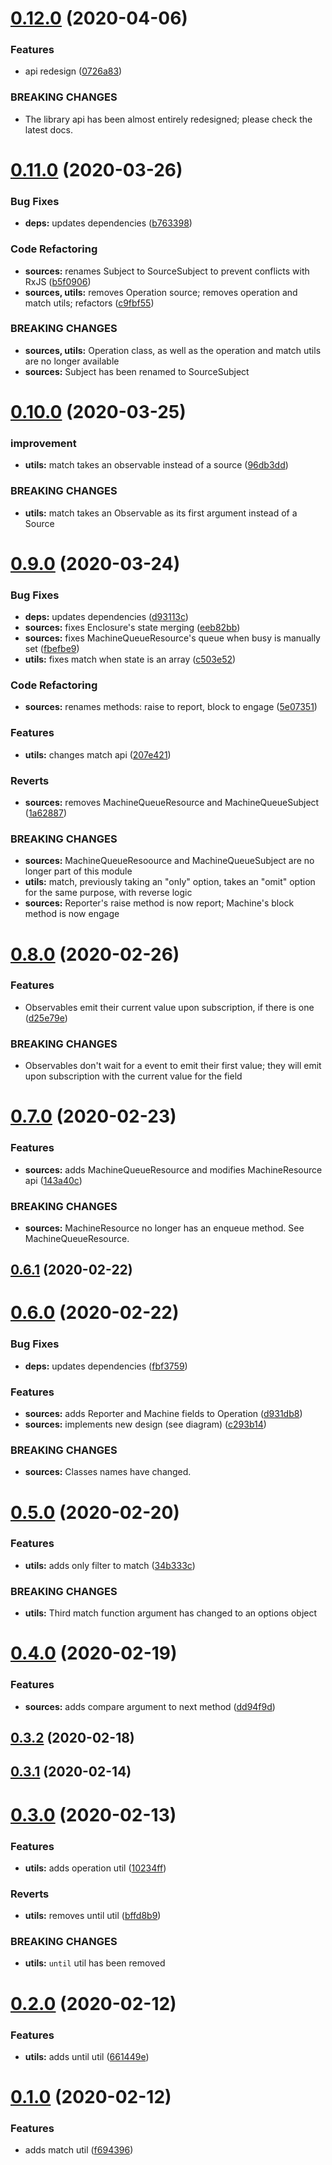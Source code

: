 # [0.12.0](https://github.com/rafamel/supersour/compare/v0.11.0...v0.12.0) (2020-04-06)


### Features

* api redesign ([0726a83](https://github.com/rafamel/supersour/commit/0726a83160c4fe9480ec264c561f776bc299ec78))


### BREAKING CHANGES

* The library api has been almost entirely redesigned; please check the latest docs.



# [0.11.0](https://github.com/rafamel/supersour/compare/v0.10.0...v0.11.0) (2020-03-26)


### Bug Fixes

* **deps:** updates dependencies ([b763398](https://github.com/rafamel/supersour/commit/b763398e6051b8f7c8e6cd458ca1413d9c73f5da))


### Code Refactoring

* **sources:** renames Subject to SourceSubject to prevent conflicts with RxJS ([b5f0906](https://github.com/rafamel/supersour/commit/b5f09060b89c08a80181b83fad471eaaddb4aca0))
* **sources, utils:** removes Operation source; removes operation and match utils; refactors ([c9fbf55](https://github.com/rafamel/supersour/commit/c9fbf556732f5de117bfa1788d013afdd9fe0b3e))


### BREAKING CHANGES

* **sources, utils:** Operation class, as well as the operation and match utils are no longer available
* **sources:** Subject has been renamed to SourceSubject



# [0.10.0](https://github.com/rafamel/supersour/compare/v0.9.0...v0.10.0) (2020-03-25)


### improvement

* **utils:** match takes an observable instead of a source ([96db3dd](https://github.com/rafamel/supersour/commit/96db3ddcd53e47bf0ea6644f0346baa349a75f15))


### BREAKING CHANGES

* **utils:** match takes an Observable as its first argument instead of a Source



# [0.9.0](https://github.com/rafamel/supersour/compare/v0.8.0...v0.9.0) (2020-03-24)


### Bug Fixes

* **deps:** updates dependencies ([d93113c](https://github.com/rafamel/supersour/commit/d93113cd3a6574ff47c75723bf3cbce388aedce9))
* **sources:** fixes Enclosure's state merging ([eeb82bb](https://github.com/rafamel/supersour/commit/eeb82bb0e3d33b69646ffb3a29e4b1ad3f63e6b5))
* **sources:** fixes MachineQueueResource's queue when busy is manually set ([fbefbe9](https://github.com/rafamel/supersour/commit/fbefbe960f54c7396de650b5a9b905b821a13898))
* **utils:** fixes match when state is an array ([c503e52](https://github.com/rafamel/supersour/commit/c503e5224fc4a37c32217b1bd27d63fe1691cb10))


### Code Refactoring

* **sources:** renames methods: raise to report, block to engage ([5e07351](https://github.com/rafamel/supersour/commit/5e073511334b6e94caa994f8ed033fd31e9fe688))


### Features

* **utils:** changes match api ([207e421](https://github.com/rafamel/supersour/commit/207e4218a31d45c04586483ab60da6098c223f90))


### Reverts

* **sources:** removes MachineQueueResource and MachineQueueSubject ([1a62887](https://github.com/rafamel/supersour/commit/1a62887d923e631717f1943264fc0650a6c74f91))


### BREAKING CHANGES

* **sources:** MachineQueueResoource and MachineQueueSubject are no longer part of this module
* **utils:** match, previously taking an "only" option, takes an "omit" option for the same
purpose, with reverse logic
* **sources:** Reporter's raise method is now report; Machine's block method is now engage



# [0.8.0](https://github.com/rafamel/supersour/compare/v0.7.0...v0.8.0) (2020-02-26)


### Features

* Observables emit their current value upon subscription, if there is one ([d25e79e](https://github.com/rafamel/supersour/commit/d25e79e094296f9e59b605096f87ed80156120f3))


### BREAKING CHANGES

* Observables don't wait for a event to emit their first value; they will emit upon
subscription with the current value for the field



# [0.7.0](https://github.com/rafamel/supersour/compare/v0.6.1...v0.7.0) (2020-02-23)


### Features

* **sources:** adds MachineQueueResource and modifies MachineResource api ([143a40c](https://github.com/rafamel/supersour/commit/143a40c2a675b946ac856d769d14920b1e30f8c6))


### BREAKING CHANGES

* **sources:** MachineResource no longer has an enqueue method. See MachineQueueResource.



## [0.6.1](https://github.com/rafamel/supersour/compare/v0.6.0...v0.6.1) (2020-02-22)



# [0.6.0](https://github.com/rafamel/supersour/compare/v0.5.0...v0.6.0) (2020-02-22)


### Bug Fixes

* **deps:** updates dependencies ([fbf3759](https://github.com/rafamel/supersour/commit/fbf3759b907a718e252df3cb9eff74d916b94ef7))


### Features

* **sources:** adds Reporter and Machine fields to Operation ([d931db8](https://github.com/rafamel/supersour/commit/d931db863f4b258dcdcb46db03dafc4e5763e289))
* **sources:** implements new design (see diagram) ([c293b14](https://github.com/rafamel/supersour/commit/c293b14a933a75ab47f953efbd8412035e43d9cd))


### BREAKING CHANGES

* **sources:** Classes names have changed.



# [0.5.0](https://github.com/rafamel/supersour/compare/v0.4.0...v0.5.0) (2020-02-20)


### Features

* **utils:** adds only filter to match ([34b333c](https://github.com/rafamel/supersour/commit/34b333c9fb2f1fffc35c548dfc359114af1d2504))


### BREAKING CHANGES

* **utils:** Third match function argument has changed to an options object



# [0.4.0](https://github.com/rafamel/supersour/compare/v0.3.2...v0.4.0) (2020-02-19)


### Features

* **sources:** adds compare argument to next method ([dd94f9d](https://github.com/rafamel/supersour/commit/dd94f9dd8018ea415df5a719df229a87ae069f1c))



## [0.3.2](https://github.com/rafamel/supersour/compare/v0.3.1...v0.3.2) (2020-02-18)



## [0.3.1](https://github.com/rafamel/supersour/compare/v0.3.0...v0.3.1) (2020-02-14)



# [0.3.0](https://github.com/rafamel/supersour/compare/v0.2.0...v0.3.0) (2020-02-13)


### Features

* **utils:** adds operation util ([10234ff](https://github.com/rafamel/supersour/commit/10234ff5dc0d23f8b6f9c41d40fbcdf832ff9920))


### Reverts

* **utils:** removes until util ([bffd8b9](https://github.com/rafamel/supersour/commit/bffd8b9269b55d7b17aa2334dda0fba019a3c66b))


### BREAKING CHANGES

* **utils:** `until` util has been removed



# [0.2.0](https://github.com/rafamel/supersour/compare/v0.1.0...v0.2.0) (2020-02-12)


### Features

* **utils:** adds until util ([661449e](https://github.com/rafamel/supersour/commit/661449e99470fbe6119a1c1f3ea0604adc75129a))



# [0.1.0](https://github.com/rafamel/supersour/compare/v0.0.1...v0.1.0) (2020-02-12)


### Features

* adds match util ([f694396](https://github.com/rafamel/supersour/commit/f6943969b784b109953068f0cc2e73b8e1fec34d))



